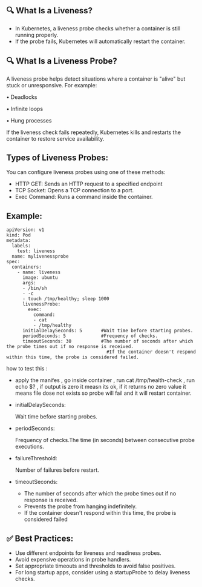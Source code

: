 🔍 What Is a Liveness?
-----------------------

* In Kubernetes, a liveness probe checks whether a container is still running properly.
* If the probe fails, Kubernetes will automatically restart the container.

🔍 What Is a Liveness Probe?
----------------------------

A liveness probe helps detect situations where a container is "alive" but stuck or unresponsive. For example:

• Deadlocks

• Infinite loops

• Hung processes

If the liveness check fails repeatedly, Kubernetes kills and restarts the container to restore service availability.

Types of Liveness Probes:
------------------------

You can configure liveness probes using one of these methods:
 
* HTTP GET:  Sends an HTTP request to a specified endpoint 
* TCP Socket: Opens a TCP connection to a port.
* Exec Command: Runs a command inside the container.

Example:
-------
    apiVersion: v1
    kind: Pod
    metadata:
      labels:
        test: liveness
      name: mylivenessprobe
    spec:
      containers:
        - name: liveness
          image: ubuntu
          args:
          - /bin/sh
          - -c
          - touch /tmp/healthy; sleep 1000
          livenessProbe:                                          
            exec:
              command:                                         
              - cat                
              - /tmp/healthy
          initialDelaySeconds: 5       #Wait time before starting probes.     
          periodSeconds: 5             #Frequency of checks.
          timeoutSeconds: 30           #The number of seconds after which the probe times out if no response is received.
                                         #If the container doesn't respond within this time, the probe is considered failed.

  how to test this :
  
  * apply the manifes  , go inside container , run cat /tmp/health-check , run echo $? , if output is zero it measn its ok, if it returns no zero value it means file dose not exists so probe will fail and it will restart container.                                  

- initialDelaySeconds:

     Wait time before starting probes.
- periodSeconds:

   Frequency of checks.The time (in seconds) between consecutive probe executions.

- failureThreshold:

   Number of failures before restart.
- timeoutSeconds:

   * The number of seconds after which the probe times out if no response is received.
   * Prevents the probe from hanging indefinitely.
   * If the container doesn't respond within this time, the probe is considered failed

✅ Best Practices:
-------------------
- Use different endpoints for liveness and readiness probes.
- Avoid expensive operations in probe handlers.
- Set appropriate timeouts and thresholds to avoid false positives.
- For long startup apps, consider using a startupProbe to delay liveness checks.
